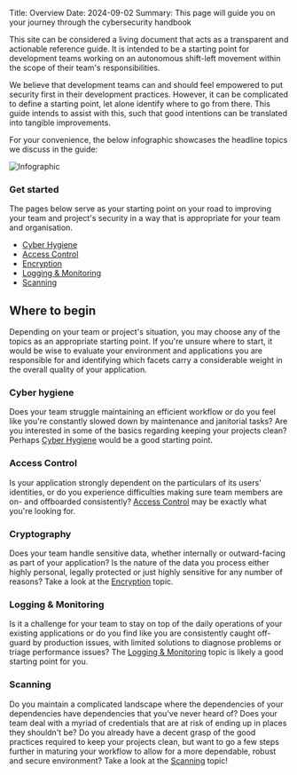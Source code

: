Title: Overview
Date: 2024-09-02
Summary: This page will guide you on your journey through the cybersecurity handbook

This site can be considered a living document that acts as a transparent and actionable reference guide. It is intended to be a starting point for development teams working on an autonomous shift-left movement within the scope of their team's responsibilities.

We believe that development teams can and should feel empowered to put security first in their development practices. However, it can be complicated to define a starting point, let alone identify where to go from there. This guide intends to assist with this, such that good intentions can be translated into tangible improvements.

For your convenience, the below infographic showcases the headline topics we discuss in the guide:

![Infographic]({static}/images/infographic.png)

### Get started

The pages below serve as your starting point on your road to improving your team and project's security in a way that is appropriate for your team and organisation.

- [Cyber Hygiene]({filename}/cyber-hygiene.md)
- [Access Control]({filename}/access-control.md)
- [Encryption]({filename}/cryptography.md)
- [Logging & Monitoring]({filename}/logging-monitoring.md)
- [Scanning]({filename}/scanning.md)

## Where to begin

Depending on your team or project's situation, you may choose any of the topics as an appropriate starting point. If you're unsure where to start, it would be wise to evaluate your environment and applications you are responsible for and identifying which facets carry a considerable weight in the overall quality of your application.

### Cyber hygiene

Does your team struggle maintaining an efficient workflow or do you feel like you're constantly slowed down by maintenance and janitorial tasks? Are you interested in some of the basics regarding keeping your projects clean? Perhaps [Cyber Hygiene]({filename}/cyber-hygiene.md) would be a good starting point.

### Access Control

Is your application strongly dependent on the particulars of its users' identities, or do you experience difficulties making sure team members are on- and offboarded consistently? [Access Control]({filename}/access-control.md) may be exactly what you're looking for.

### Cryptography

Does your team handle sensitive data, whether internally or outward-facing as part of your application? Is the nature of the data you process either highly personal, legally protected or just highly sensitive for any number of reasons? Take a look at the [Encryption]({filename}/encryption.md) topic.

### Logging & Monitoring

Is it a challenge for your team to stay on top of the daily operations of your existing applications or do you find like you are consistently caught off-guard by production issues, with limited solutions to diagnose problems or triage performance issues? The [Logging & Monitoring]({filename}/logging-monitoring.md) topic is likely a good starting point for you.

### Scanning

Do you maintain a complicated landscape where the dependencies of your dependencies have dependencies that you've never heard of? Does your team deal with a myriad of credentials that are at risk of ending up in places they shouldn't be? Do you already have a decent grasp of the good practices required to keep your projects clean, but want to go a few steps further in maturing your workflow to allow for a more dependable, robust and secure environment? Take a look at the [Scanning]({filename}/scanning.md) topic!